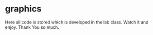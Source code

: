 # graphics
Here all code is stored which is developed in the lab class. Watch it and enjoy. Thank You so much.
